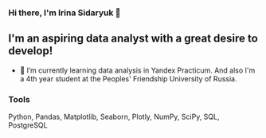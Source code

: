 ### Hi there, I'm Irina Sidaryuk 👋

## I'm an aspiring data analyst with a great desire to develop!

- 🌱 I’m currently learning data analysis in Yandex Practicum. And also I'm a 4th year student at the Peoples' Friendship University of Russia.

### Tools
Python, Pandas, Matplotlib, Seaborn, Plotly, NumPy, SciPy, SQL, PostgreSQL
